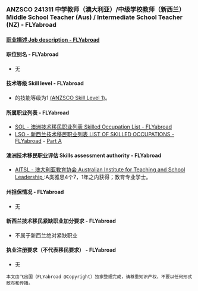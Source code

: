 ### ANZSCO 241311 中学教师（澳大利亚）/中级学校教师（新西兰） 	Middle School Teacher (Aus) / Intermediate School Teacher (NZ) - FLYabroad ###

#### [职业描述 Job description - FLYabroad](http://www.flyabroadvisa.com/anzsco/2413.html#241311)



> 



#### 职位别名 - FLYabroad
 
- 无

#### 技术等级 Skill level - FLYabroad

- 的技能等级为1 [(ANZSCO Skill Level 1)](http://www.flyabroadvisa.com/anzsco/)。

#### 所属职业列表 - FLYabroad

- [SOL - 澳洲技术移民职业列表 Skilled Occupation List - FLYabroad](http://www.flyabroadvisa.com/sol/)
- [LSO - 新西兰技术移民职业列表 LIST OF SKILLED OCCUPATIONS - FLYabroad](http://nz.flyabroadvisa.com/lso/) - [Part A](parta)

#### 澳洲技术移民职业评估 Skills assessment authority - FLYabroad

- [AITSL - 澳大利亚教育协会 Australian Institute for Teaching and School Leadership ](http://www.flyabroadvisa.com/ass/aitsl.html):A类雅思4个7，1年之内获得；教育专业学士。

#### 州担保情况 - FLYabroad

- 无

#### 新西兰技术移民紧缺职业加分要求 - FLYabroad

- 不属于新西兰绝对紧缺职业

#### 执业注册要求（不代表移民要求） - FLYabroad

- 无

`本文由飞出国（FLYabroad @Copyright）独家整理完成，请尊重知识产权，不要以任何形式散布和传播。`